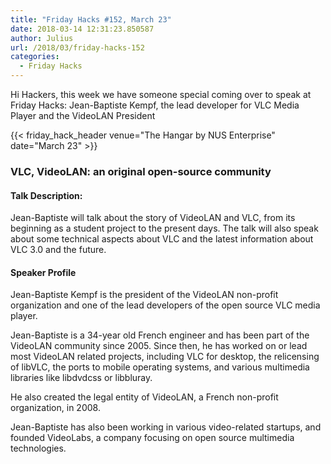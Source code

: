 ```yaml
---
title: "Friday Hacks #152, March 23"
date: 2018-03-14 12:31:23.850587
author: Julius
url: /2018/03/friday-hacks-152
categories:
  - Friday Hacks
---
```


Hi Hackers, this week we have someone special coming over to speak at Friday Hacks: Jean-Baptiste Kempf, the lead developer for VLC Media Player and the VideoLAN President

{{< friday_hack_header venue="The Hangar by NUS Enterprise" date="March 23" >}}


### VLC, VideoLAN: an original open-source community

#### Talk Description:

Jean-Baptiste will talk about the story of VideoLAN and VLC, from its beginning as a student project to the present days.
The talk will also speak about some technical aspects about VLC and the latest information about VLC 3.0 and the future.

#### Speaker Profile

Jean-Baptiste Kempf is the president of the VideoLAN non-profit organization and one of the lead developers of the open source VLC media player.

Jean-Baptiste is a 34-year old French engineer and has been part of the VideoLAN community since 2005. Since then, he has worked on or lead most VideoLAN related projects, including VLC for desktop, the relicensing of libVLC, the ports to mobile operating systems, and various multimedia libraries like libdvdcss or libbluray.

He also created the legal entity of VideoLAN, a French non-profit organization, in 2008.

Jean-Baptiste has also been working in various video-related startups, and founded VideoLabs, a company focusing on open source multimedia technologies.
